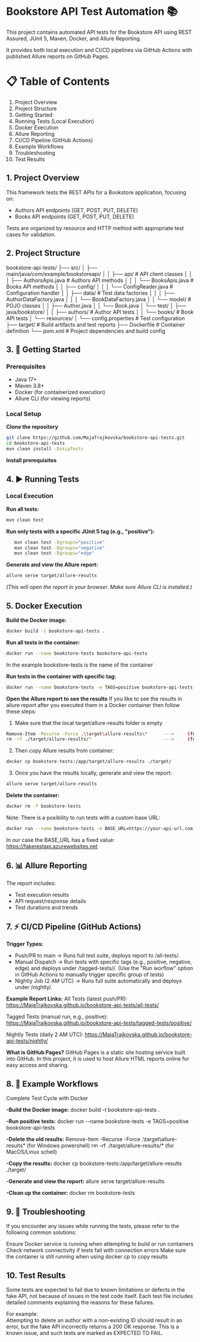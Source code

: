 # Bookstore API Test Automation 📚

This project contains automated API tests for the Bookstore API using REST Assured, JUnit 5, Maven, Docker, and Allure Reporting.

It provides both local execution and CI/CD pipelines via GitHub Actions with published Allure reports on GitHub Pages.

# 📋 Table of Contents
1. Project Overview
2. Project Structure
3. Getting Started
4. Running Tests (Local Execution)
5. Docker Execution
6. Allure Reporting
7. CI/CD Pipeline (GitHub Actions)
8. Example Workflows
9. Troubleshooting
10. Test Results

## 1. Project Overview
This framework tests the REST APIs for a Bookstore application, focusing on:

- Authors API endpoints (GET, POST, PUT, DELETE)
- Books API endpoints (GET, POST, PUT, DELETE)

Tests are organized by resource and HTTP method with appropriate test cases for validation.

## 2. Project Structure
bookstore-api-tests/
├── src/
│   ├── main/java/com/example/bookstoreapi/
│   │   ├── api/                    # API client classes
│   │   │   ├── AuthorsApis.java    # Authors API methods
│   │   │   └── BooksApis.java      # Books API methods
│   │   ├── config/
│   │   │   └── ConfigReader.java   # Configuration handler
│   │   ├── data/                   # Test data factories
│   │   │   ├── AuthorDataFactory.java
│   │   │   └── BookDataFactory.java
│   │   └── model/                  # POJO classes
│   │       ├── Author.java
│   │       └── Book.java
│   └── test/
│       ├── java/bookstore/
│       │   ├── authors/            # Author API tests
│       │   └── books/              # Book API tests
│       └── resources/
│           └── config.properties   # Test configuration
├── target/                         # Build artifacts and test reports
├── Dockerfile                      # Container definition
└── pom.xml                         # Project dependencies and build config


## 3. 🚀 Getting Started
### Prerequisites
- Java 17+
- Maven 3.8+
- Docker (for containerized execution)
- Allure CLI (for viewing reports)

### Local Setup

**Clone the repository**
```sh
git clone https://github.com/MajaTrajkovska/bookstore-api-tests.git
cd bookstore-api-tests
mvn clean install -DskipTests
```
**Install prerequisites**


## 4. ▶️ Running Tests 
### Local Execution 

**Run all tests:**
```sh
mvn clean test
```

**Run only tests with a specific JUnit 5 tag (e.g., "positive"):**
```sh
   mvn clean test -Dgroups="positive"   
   mvn clean test -Dgroups="negative"   
   mvn clean test -Dgroups="edge"

   ```
**Generate and view the Allure report:**
```sh
allure serve target/allure-results
```
*(This will open the report in your browser. Make sure Allure CLI is installed.)*


## 5. Docker Execution 

**Build the Docker image:**
```sh
docker build -t bookstore-api-tests .
```

**Run all tests in the container:**
```sh
docker run --name bookstore-tests bookstore-api-tests
```
In the example bookstore-tests is the name of the container

**Run tests in the container with specific tag:**
```sh
docker run --name bookstore-tests -e TAGS=positive bookstore-api-tests
```

**Open the Allure report to see the results**
If you like to see the results in allure report after you executed them in a Docker container then follow these steps:

1. Make sure that the local target/allure-results folder is empty
```sh
Remove-Item -Recurse -Force .\target\allure-results\*      --->     (for Windows powershell)
rm -rf ./target/allure-results/*                           --->     (for MacOS/Linux schell)
```

2. Then copy Allure results from container:
```sh
docker cp bookstore-tests:/app/target/allure-results ./target/
```
3. Once you have the results locally, generate and view the report:
```sh
allure serve target/allure-results
```

**Delete the container:**
```sh
docker rm -f bookstore-tests
```


Note: There is a posibility to run tests with a custom base URL: 
```sh
docker run --name bookstore-tests -e BASE_URL=https://your-api-url.com bookstore-api-tests
```
In our case the BASE_URL has a fixed value: https://fakerestapi.azurewebsites.net


## 6. 📊 Allure Reporting
The report includes:

- Test execution results
- API request/response details
- Test durations and trends

## 7. ⚡ CI/CD Pipeline (GitHub Actions)

**Trigger Types:**
- Push/PR to main → Runs full test suite, deploys report to /all-tests/.
- Manual Dispatch → Run tests with specific tags (e.g., positive, negative, edge) and deploys under /tagged-tests/<tag>/. 
  (Use the "Run worflow" option in GitHub Actions to manually trigger specific group of tests)
- Nightly Job (2 AM UTC) → Runs full suite automatically and deploys under /nightly/.


**Example Report Links:**
All Tests (latest push/PR):
https://MajaTrajkovska.github.io/bookstore-api-tests/all-tests/

Tagged Tests (manual run, e.g., positive):
https://MajaTrajkovska.github.io/bookstore-api-tests/tagged-tests/positive/

Nightly Tests (daily 2 AM UTC):
https://MajaTrajkovska.github.io/bookstore-api-tests/nightly/

**What is GitHub Pages?**
GitHub Pages is a static site hosting service built into GitHub.
In this project, it is used to host Allure HTML reports online for easy access and sharing.


## 8. 📝 Example Workflows
Complete Test Cycle with Docker

**-Build the Docker image:**
docker build -t bookstore-api-tests .

**-Run positive tests:**
docker run --name bookstore-tests -e TAGS=positive bookstore-api-tests

**-Delete the old results:**
Remove-Item -Recurse -Force .\target\allure-results\* (for Windows powershell)
rm -rf ./target/allure-results/* (for MacOS/Linux schell)

**-Copy the results:**
docker cp bookstore-tests:/app/target/allure-results ./target/

**-Generate and view the report:**
allure serve target/allure-results

**-Clean up the container:**
docker rm bookstore-tests


## 9. 🔧 Troubleshooting
If you encounter any issues while running the tests, please refer to the following common solutions:

Ensure Docker service is running when attempting to build or run containers
Check network connectivity if tests fail with connection errors
Make sure the container is still running when using docker cp to copy results

## 10. Test Results

Some tests are expected to fail due to known limitations or defects in the fake API, not because of issues in the test code itself. Each test file includes detailed comments explaining the reasons for these failures. 

For example:  
Attempting to delete an author with a non-existing ID should result in an error, but the fake API incorrectly returns a 200 OK response. This is a known issue, and such tests are marked as EXPECTED TO FAIL.



